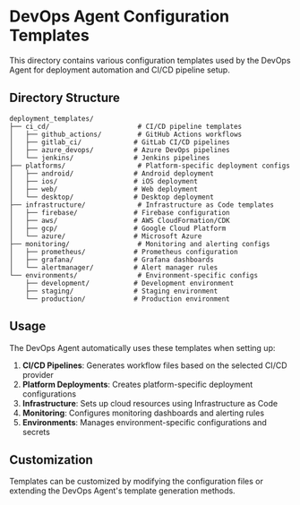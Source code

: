 # DevOps Agent Configuration Templates

This directory contains various configuration templates used by the DevOps Agent for deployment automation and CI/CD pipeline setup.

## Directory Structure

```
deployment_templates/
├── ci_cd/                      # CI/CD pipeline templates
│   ├── github_actions/         # GitHub Actions workflows
│   ├── gitlab_ci/             # GitLab CI/CD pipelines
│   ├── azure_devops/          # Azure DevOps pipelines
│   └── jenkins/               # Jenkins pipelines
├── platforms/                  # Platform-specific deployment configs
│   ├── android/               # Android deployment
│   ├── ios/                   # iOS deployment
│   ├── web/                   # Web deployment
│   └── desktop/               # Desktop deployment
├── infrastructure/             # Infrastructure as Code templates
│   ├── firebase/              # Firebase configuration
│   ├── aws/                   # AWS CloudFormation/CDK
│   ├── gcp/                   # Google Cloud Platform
│   └── azure/                 # Microsoft Azure
├── monitoring/                 # Monitoring and alerting configs
│   ├── prometheus/            # Prometheus configuration
│   ├── grafana/               # Grafana dashboards
│   └── alertmanager/          # Alert manager rules
└── environments/               # Environment-specific configs
    ├── development/           # Development environment
    ├── staging/               # Staging environment
    └── production/            # Production environment
```

## Usage

The DevOps Agent automatically uses these templates when setting up:

1. **CI/CD Pipelines**: Generates workflow files based on the selected CI/CD provider
2. **Platform Deployments**: Creates platform-specific deployment configurations
3. **Infrastructure**: Sets up cloud resources using Infrastructure as Code
4. **Monitoring**: Configures monitoring dashboards and alerting rules
5. **Environments**: Manages environment-specific configurations and secrets

## Customization

Templates can be customized by modifying the configuration files or extending the DevOps Agent's template generation methods.

